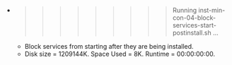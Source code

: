 * >>>>>>>>> Running inst-min-con-04-block-services-start-postinstall.sh ...
  * Block services from starting after they are being installed.
  * Disk size = 1209144K. Space Used = 8K. Runtime = 00:00:00:00.
